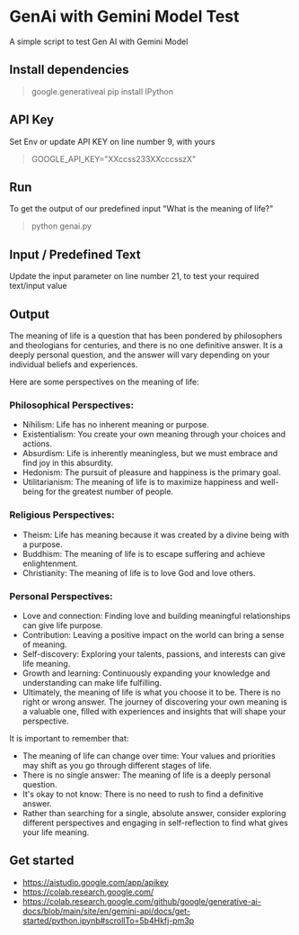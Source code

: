 # GenAi with Gemini Model Test
A simple script to test Gen AI with Gemini Model


## Install dependencies
> google.generativeai
> pip install IPython


## API Key
Set Env or update API KEY on line number 9, with yours
> GOOGLE_API_KEY="XXccss233XXcccsszX"


## Run
To get the output of our predefined input "What is the meaning of life?"
> python genai.py


## Input / Predefined Text
Update the input parameter on line number 21, to test your required text/input value 

## Output

The meaning of life is a question that has been pondered by philosophers and theologians for centuries, and there is no one definitive answer. It is a deeply personal question, and the answer will vary depending on your individual beliefs and experiences.

Here are some perspectives on the meaning of life:

### Philosophical Perspectives:
* Nihilism: Life has no inherent meaning or purpose.
* Existentialism: You create your own meaning through your choices and actions.
* Absurdism: Life is inherently meaningless, but we must embrace and find joy in this absurdity.
* Hedonism: The pursuit of pleasure and happiness is the primary goal.
* Utilitarianism: The meaning of life is to maximize happiness and well-being for the greatest number of people.

### Religious Perspectives:
* Theism: Life has meaning because it was created by a divine being with a purpose.
* Buddhism: The meaning of life is to escape suffering and achieve enlightenment.
* Christianity: The meaning of life is to love God and love others.

### Personal Perspectives:
* Love and connection: Finding love and building meaningful relationships can give life purpose.
* Contribution: Leaving a positive impact on the world can bring a sense of meaning.
* Self-discovery: Exploring your talents, passions, and interests can give life meaning.
* Growth and learning: Continuously expanding your knowledge and understanding can make life fulfilling.
* Ultimately, the meaning of life is what you choose it to be. There is no right or wrong answer. The journey of discovering your own meaning is a valuable one, filled with experiences and insights that will shape your perspective.

It is important to remember that:

* The meaning of life can change over time: Your values and priorities may shift as you go through different stages of life.
* There is no single answer: The meaning of life is a deeply personal question.
* It's okay to not know: There is no need to rush to find a definitive answer.
* Rather than searching for a single, absolute answer, consider exploring different perspectives and engaging in self-reflection to find what gives your life meaning.


## Get started
- https://aistudio.google.com/app/apikey
- https://colab.research.google.com/
- https://colab.research.google.com/github/google/generative-ai-docs/blob/main/site/en/gemini-api/docs/get-started/python.ipynb#scrollTo=5b4Hkfj-pm3p

